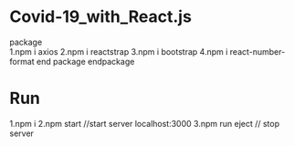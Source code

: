 # Covid-19_with_React.js
package  
  1.npm i axios 
  2.npm i reactstrap 
  3.npm i bootstrap 
  4.npm i react-number-format end package
endpackage
 
# Run
1.npm i
2.npm start //start server localhost:3000
3.npm run eject // stop server
